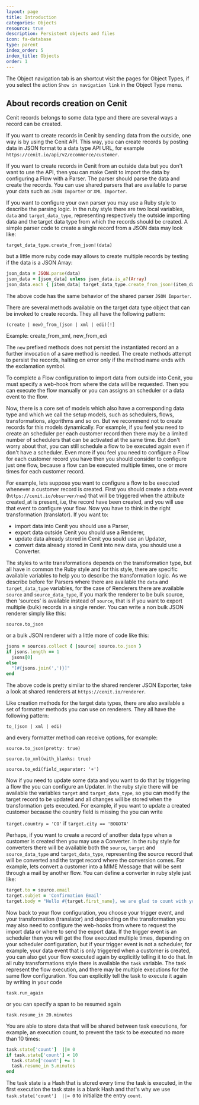 ```yaml
---
layout: page
title: Introduction
categories: Objects
resource: true
description: Persistent objects and files
icon: fa-database
type: parent
index_order: 5
index_title: Objects
order: 1
---
```


The Object navigation tab is an shortcut visit the pages for Object Types, if you select the action `Show in navigation link` in the Object Type menu.

## About records creation on Cenit

Cenit records belongs to some data type and there are several ways a
record can be created.

If you want to create records in Cenit by sending data from the
outside, one way is by using the Cenit API. This way, you can create
records by posting data in JSON format to a data type API URL, for
example `https://cenit.io/api/v2/ecommerce/customer`.

If you want to create records in Cenit from an outside data but you
don't want to use the API, then you can make Cenit to import the data
by configuring a Flow with a Parser. The parser should parse the data
and create the records. You can use shared parsers that are available
to parse your data such as `JSON Importer` or `XML Importer`.

If you want to configure your own parser you may use a Ruby style to
describe the parsing logic. In the ruby style there are two local
variables, `data` and `target_data_type`, representing respectively
the outside importing data and the target data type from which the
records should be created. A simple parser code to create a single
record from a JSON data may look like:

`target_data_type.create_from_json!(data)`

but a little more ruby code may allows to create multiple records by
testing if the data is a JSON Array:

```Ruby
json_data = JSON.parse(data)
json_data = [json_data] unless json_data.is_a?(Array)
json_data.each { |item_data| target_data_type.create_from_json!(item_data) }
```

The above code has the same behavior of the shared parser `JSON Importer`.

There are several methods available on the target data type object
that can be invoked to create records. They all have the following
pattern:

`(create | new)_from_(json | xml | edi)[!]`

Example: create_from_xml, new_from_edi

The `new` prefixed methods does not persist the instantiated record an
a further invocation of a save method is needed. The create methods
attempt to persist the records, halting on error only if the method
name ends with the exclamation symbol.

To complete a Flow configuration to import data from outside into
Cenit, you must specify a web-hook from where the data will be
requested. Then you can execute the flow manually or you can assigns
an scheduler or a data event to the flow.

Now, there is a core set of models which also have a corresponding
data type and which we call the setup models, such as schedulers,
flows, transformations, algorithms and so on. But we recommend not to
create records for this models dynamically. For example, if you feel
you need to create an scheduler per each customer record then there
may be a limited number of schedulers that can be activated at the
same time. But don't worry about that, you can still schedule a flow
to be executed again even if don't have a scheduler. Even more if you
feel you need to configure a Flow for each customer record you have
then you should consider to configure just one flow, because a flow
can be executed multiple times, one or more times for each customer
record.

For example, lets suppose you want to configure a flow to be executed
whenever a customer record is created. First you should create a data
event (`https://cenit.io/observer/new`) that will be triggered when the
attribute created_at is present, i.e, the record have been created,
and you will use that event to configure your flow. Now you have to
think in the right transformation (translator). If you want to:

- import data into Cenit you should use a Parser,
- export data outside Cenit you should use a Renderer,
- update data already stored in Cenit you sould use an Updater,
- convert data already stored in Cenit into new data, you should use a
Converter.

The styles to write transformations depends on the transformation
type, but all have in common the Ruby style and for this style, there
are specific available variables to help you to describe the
transformation logic. As we describe before for Parsers where there
are available the `data` and `target_data_type` variables, for the
case of Renderers there are available `source` and `source_data_type`,
if you mark the renderer to be bulk source, then 'sources' is
available instead of `source`, that is if you want to export multiple
(bulk) records in a single render. You can write a non bulk JSON
renderer simply like this:

`source.to_json`

or a bulk JSON renderer with a little more of code like this:

```Ruby
jsons = sources.collect { |source| source.to.json }
if jsons.length == 1
  jsons[0]
else
  "[#{jsons.join(',')}]"
end
```

The above code is pretty similar to the shared renderer JSON Exporter,
take a look at shared renderers at `https://cenit.io/renderer`.

Like creation methods for the target data types, there are also
available a set of formatter methods you can use on renderers. They
all have the following pattern:

`to_(json | xml | edi)`

and every formatter method can receive options, for example:

`source.to_json(pretty: true)`

`source.to_xml(with_blanks: true)`

`source.to_edi(field_separator: '+')`

Now if you need to update some data and you want to do that by
triggering a flow the you can configure an Updater. In the ruby style
there will be available the variables `target` and `target_data_type`,
so you can modify the target record to be updated and all changes will
be stored when the transformation gets executed. For example, if you
want to update a created customer because the country field is missing
the you can write

`target.country = 'CO'` if `target.city == 'BOGOTA'`

Perhaps, if you want to create a record of another data type when a
customer is created then you may use a Converter. In the ruby style
for converters there will be available both the `source`, `target` and
`source_data_type` and `target_data_type`, representing the source
record that will be converted and  the target record where the
conversion comes.  For example, lets convert a customer into a MIME
Message that will be sent through a mail by another flow. You can
define a converter in ruby style just like:

```Ruby
target.to = source.email
target.subjet = 'Confirmation Email'
target.body = "Hello #{target.first_name}, we are glad to count with you."
```

Now back to your flow configuration, you choose your trigger event,
and your transformation (translator) and depending on the
transformation you may also need to configure the web-hooks from where
to request the import data or where to send the export data. If the
trigger event is an scheduler then you will get the flow executed
multiple times, depending on your scheduler configuration, but if your
trigger event is not a scheduler, for example, your data event that is
only triggered when a customer is created, you can also get your flow
executed again by explicitly telling it to do that. In all ruby
transformations style there is available the `task` variable. The task
represent the flow execution, and there may be multiple executions for
the same flow configuration. You can explicitly tell the task to
execute it again by  writing in your code

`task.run_again`

or you can specify a span to be resumed again

`task.resume_in 20.minutes`

You are able to store data that will be shared between task
executions, for example, an execution count, to prevent the task to be
executed no more than 10 times:

```Ruby
task.state['count']  ||= 0
if task.state['count'] < 10
  task.state['count'] += 1
  task.resume_in 5.minutes
end
```

The task state is a Hash that is stored every time the task is
executed, in the first execution the task state is a blank Hash and
that's why we use `task.state['count']  ||= 0` to initialize the entry
`count`.
